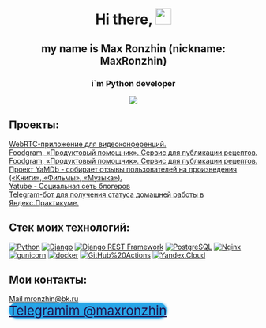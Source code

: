 <h1 align="center">Hi there, 
<img src="https://github.com/blackcater/blackcater/raw/main/images/Hi.gif" height="32"/></h1>
<h2 align="center">my name is Max Ronzhin (nickname: MaxRonzhin)</h2>
<h3 align="center">i`m Python developer </h3>
<p align="center">
  <img src="https://readme-typing-svg.herokuapp.com/?lines=Thanks+for+coming!&center=true&width=380&height=50">
</p>


## Проекты:
<a href="https://github.com/MaxRonzhin/foodgram-project-react](https://github.com/MaxRonzhin/FastAPI_video-conference">
WebRTC-приложение для видеоконференций.
<br>
</a><a href="https://github.com/MaxRonzhin/foodgram-project-react">
Foodgram, «Продуктовый помощник». Сервис для публикации рецептов.
<br>
</a>
<a href="https://github.com/MaxRonzhin/foodgram-project-react">
Foodgram, «Продуктовый помощник». Сервис для публикации рецептов.
<br>
</a>
<a href="https://github.com/MaxRonzhin/yamdb_final">
  Проект YaMDb - собирает отзывы пользователей на произведения («Книги», «Фильмы», «Музыка»).
<br>
</a>
<a href="https://github.com/MaxRonzhin/yatube_project">
Yatube - Социальная сеть блогеров
<br>
</a>
<a href="https://github.com/MaxRonzhin/api_sp1_bot">
Telegram-бот для получения статуса домашней работы в Яндекс.Практикуме.
<br>
</a>


## Стек моих технологий:

[![Python](https://img.shields.io/badge/-Python-464646?style=flat-square&logo=Python)](https://www.python.org/)
[![Django](https://img.shields.io/badge/-Django-464646?style=flat-square&logo=Django)](https://www.djangoproject.com/)
[![Django REST Framework](https://img.shields.io/badge/-Django%20REST%20Framework-464646?style=flat-square&logo=Django%20REST%20Framework)](https://www.django-rest-framework.org/)
[![PostgreSQL](https://img.shields.io/badge/-PostgreSQL-464646?style=flat-square&logo=PostgreSQL)](https://www.postgresql.org/)
[![Nginx](https://img.shields.io/badge/-NGINX-464646?style=flat-square&logo=NGINX)](https://nginx.org/ru/)
[![gunicorn](https://img.shields.io/badge/-gunicorn-464646?style=flat-square&logo=gunicorn)](https://gunicorn.org/)
[![docker](https://img.shields.io/badge/-Docker-464646?style=flat-square&logo=docker)](https://www.docker.com/)
[![GitHub%20Actions](https://img.shields.io/badge/-GitHub%20Actions-464646?style=flat-square&logo=GitHub%20actions)](https://github.com/features/actions)
[![Yandex.Cloud](https://img.shields.io/badge/-Yandex.Cloud-464646?style=flat-square&logo=Yandex.Cloud)](https://cloud.yandex.ru/)

## Мои контакты:

<a href="mailto:mronzhin@bk.ru">Mail mronzhin@bk.ru</a>
<br>
<a href="https://telegram.im/@maxronzhin" target="_blank" class="telegramim_button telegramim_shadow telegramim_pulse" style="font-size:26px;width:190px;background:#27A5E7;box-shadow:1px 1px 5px #27A5E7;color:#20124d;border-radius:50px;" title=""><i></i> Telegramim @maxronzhin</a>

<!-- <a href="tg://resolve?domain=@mronzhin">Telegram</a> -->



<!-- [![Readme Card](https://github-readme-stats.vercel.app/api/pin/?username=MaxRonzhin&repo=foodgram-project-react)](https://github.com/MaxRonzhin/foodgram-project-react)
[![Readme Card](https://github-readme-stats.vercel.app/api/pin/?username=MaxRonzhin&repo=yamdb_final)](https://github.com/MaxRonzhin/yamdb_final)
 -->

<!--
**MaxRonzhin/MaxRonzhin** is a ✨ _special_ ✨ repository because its `README.md` (this file) appears on your GitHub profile.

Here are some ideas to get you started:

- 🔭 I’m currently working on ...
- 🌱 I’m currently learning ...
- 👯 I’m looking to collaborate on ...
- 🤔 I’m looking for help with ...
- 💬 Ask me about ...
- 📫 How to reach me: ...
- 😄 Pronouns: ...
- ⚡ Fun fact: ...
-->
